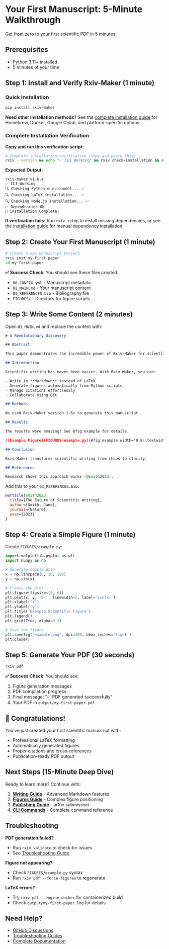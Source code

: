 # Your First Manuscript: 5-Minute Walkthrough

Get from zero to your first scientific PDF in 5 minutes.

## Prerequisites

- Python 3.11+ installed
- 5 minutes of your time

## Step 1: Install and Verify Rxiv-Maker (1 minute)

### Quick Installation
```bash
pip install rxiv-maker
```

**Need other installation methods?** See the [complete installation guide](installation.md) for Homebrew, Docker, Google Colab, and platform-specific options.

### Complete Installation Verification
**Copy and run this verification script:**
```bash
# Complete installation verification (copy and paste this)
rxiv --version && echo "✅ CLI Working" && rxiv check-installation && echo "✅ Dependencies OK" && echo "🎉 Installation Complete!"
```

**Expected Output:**
```
rxiv-maker v1.6.4
✅ CLI Working  
🔍 Checking Python environment... ✅
🔍 Checking LaTeX installation... ✅
🔍 Checking Node.js installation... ✅
✅ Dependencies OK
🎉 Installation Complete!
```

**If verification fails:** Run `rxiv setup` to install missing dependencies, or see the [installation guide](installation.md) for manual dependency installation.

## Step 2: Create Your First Manuscript (1 minute)

```bash
# Create a new manuscript project
rxiv init my-first-paper
cd my-first-paper
```

**✅ Success Check**: You should see these files created:
- `00_CONFIG.yml` - Manuscript metadata
- `01_MAIN.md` - Your manuscript content
- `03_REFERENCES.bib` - Bibliography file
- `FIGURES/` - Directory for figure scripts

## Step 3: Write Some Content (2 minutes)

Open `01_MAIN.md` and replace the content with:

```markdown
# A Revolutionary Discovery

## Abstract

This paper demonstrates the incredible power of Rxiv-Maker for scientific writing.

## Introduction

Scientific writing has never been easier. With Rxiv-Maker, you can:

- Write in **Markdown** instead of LaTeX
- Generate figures automatically from Python scripts
- Manage citations effortlessly
- Collaborate using Git

## Methods

We used Rxiv-Maker version 1.6+ to generate this manuscript.

## Results

The results were amazing! See @fig:example for details.

![Example Figure](FIGURES/example.py){#fig:example width="0.8\\textwidth"}

## Conclusion

Rxiv-Maker transforms scientific writing from chaos to clarity.

## References

Research shows this approach works [@smith2023].
```

Add this to your `03_REFERENCES.bib`:

```bibtex
@article{smith2023,
  title={The Future of Scientific Writing},
  author={Smith, Jane},
  journal={Nature},
  year={2023}
}
```

## Step 4: Create a Simple Figure (1 minute)

Create `FIGURES/example.py`:

```python
import matplotlib.pyplot as plt
import numpy as np

# Generate sample data
x = np.linspace(0, 10, 100)
y = np.sin(x)

# Create the plot
plt.figure(figsize=(8, 6))
plt.plot(x, y, 'b-', linewidth=2, label='sin(x)')
plt.xlabel('x')
plt.ylabel('y')
plt.title('Example Scientific Figure')
plt.legend()
plt.grid(True, alpha=0.3)

# Save the figure
plt.savefig('example.png', dpi=300, bbox_inches='tight')
plt.close()
```

## Step 5: Generate Your PDF (30 seconds)

```bash
rxiv pdf
```

**✅ Success Check**: You should see:
1. Figure generation messages
2. PDF compilation progress
3. Final message: "✅ PDF generated successfully"
4. Your PDF in `output/my-first-paper.pdf`

## 🎉 Congratulations!

You've just created your first scientific manuscript with:
- Professional LaTeX formatting
- Automatically generated figures
- Proper citations and cross-references
- Publication-ready PDF output

## Next Steps (15-Minute Deep Dive)

Ready to learn more? Continue with:

1. **[Writing Guide](../guides/user_guide.md)** - Advanced Markdown features
2. **[Figures Guide](../guides/figures-guide.md)** - Complex figure positioning
3. **[Publishing Guide](../guides/publishing-guide.md)** - arXiv submission
4. **[CLI Commands](../reference/cli-reference.md)** - Complete command reference

## Troubleshooting

**PDF generation failed?**
- Run `rxiv validate` to check for issues
- See [Troubleshooting Guide](../troubleshooting/troubleshooting-missing-figures.md)

**Figure not appearing?**
- Check `FIGURES/example.py` syntax
- Run `rxiv pdf --force-figures` to regenerate

**LaTeX errors?**
- Try `rxiv pdf --engine docker` for containerized build
- Check `output/my-first-paper.log` for details

## Need Help?

- [GitHub Discussions](https://github.com/henriqueslab/rxiv-maker/discussions)
- [Troubleshooting Guides](../troubleshooting/)
- [Complete Documentation](../guides/user_guide.md)
